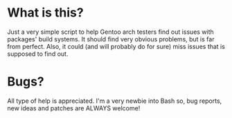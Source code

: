 What is this?
=============
Just a very simple script to help Gentoo arch testers find out issues with packages' build systems.
It should find very obvious problems, but is far from perfect. Also, it could (and will probably do for sure) miss issues that is supposed to find out.


Bugs?
=====
All type of help is appreciated.
I'm a very newbie into Bash so, bug reports, new ideas and patches are ALWAYS welcome!
